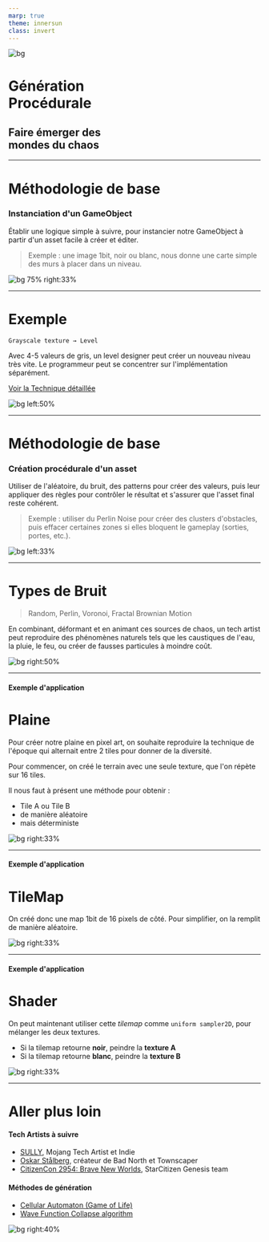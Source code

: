 ```yaml
---
marp: true
theme: innersun
class: invert
---
```


<!-- _class: "cover" -->

![bg](03-procedural-generation.jpg)

# Génération<br/> Procédurale
## Faire émerger des<br/> mondes du chaos

---

# Méthodologie de base

### Instanciation d'un GameObject

Établir une logique simple à suivre, pour instancier notre GameObject à partir d'un asset facile à créer et éditer.
> Exemple : une image 1bit, noir ou blanc, nous donne une carte simple des murs à placer dans un niveau.

![bg 75% right:33%](images/1bit-map.png)

---

# Exemple

`Grayscale texture → Level`

Avec 4-5 valeurs de gris, un level designer peut créer un nouveau niveau très vite.
Le programmeur peut se concentrer sur l'implémentation séparément.

[Voir la Technique détaillée](https://x.com/unitygames/status/1460670875783602176)

![bg left:50%](images/grayscale-map-to-level.gif)

---

# Méthodologie de base

### Création procédurale d'un asset

Utiliser de l'aléatoire, du bruit, des patterns pour créer des valeurs, puis leur appliquer des règles pour contrôler le résultat et s'assurer que l'asset final reste cohérent.
> Exemple : utiliser du Perlin Noise pour créer des clusters d'obstacles, puis effacer certaines zones si elles bloquent le gameplay (sorties, portes, etc.).

![bg left:33%](images/heightmap-to-vertices.png)

---

# Types de Bruit

> Random, Perlin, Voronoi,
> Fractal Brownian Motion

En combinant, déformant et en animant ces sources de chaos, un tech artist peut reproduire des phénomènes naturels tels que les caustiques de l'eau, la pluie, le feu, ou créer de fausses particules à moindre coût.

![bg right:50%](images/noises.png)

---

#### Exemple d'application
# Plaine

Pour créer notre plaine en pixel art, on souhaite reproduire la technique de l'époque qui alternait entre 2 tiles pour donner de la diversité.

Pour commencer, on créé le terrain avec une seule texture, que l'on répète sur 16 tiles.

Il nous faut à présent une méthode pour obtenir :
- Tile A ou Tile B
- de manière aléatoire
- mais déterministe

![bg right:33%](images/plains-tiled-texture.png)

---

#### Exemple d'application
# TileMap

On créé donc une map 1bit de 16 pixels de côté. Pour simplifier, on la remplit de manière aléatoire.

![bg right:33%](images/plains-tilemap.png)

---

#### Exemple d'application
# Shader

On peut maintenant utiliser cette *tilemap* comme `uniform sampler2D`, pour mélanger les deux textures. 
- Si la tilemap retourne **noir**, peindre la **texture A**
- Si la tilemap retourne **blanc**, peindre la **texture B**

![bg right:33%](images/plains-mixed-textures.png)

---

# Aller plus loin

#### Tech Artists à suivre

- [SULLY](https://x.com/artofsully/status/1783278358505161053), Mojang Tech Artist et Indie
- [Oskar Stålberg](https://x.com/OskSta/status/1448248658865049605), créateur de Bad North et Townscaper
- [CitizenCon 2954: Brave New Worlds](https://www.youtube.com/watch?v=wYvPpQ25XGc), StarCitizen Genesis team

#### Méthodes de génération

- [Cellular Automaton (Game of Life)](https://en.wikipedia.org/wiki/Cellular_automaton)
- [Wave Function Collapse algorithm](https://github.com/mxgmn/WaveFunctionCollapse)

![bg right:40%](images/refs.jpg)